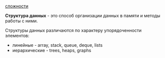 
[сложности](https://www.bigocheatsheet.com/)

**Структура данных** - это способ организации данных в памяти и методы работы с ними.

Структуры данных различаются по характеру упорядоченности элементов:
- линейные - array, stack, queue, deque, lists
- иерархические - trees, heaps, graphs
